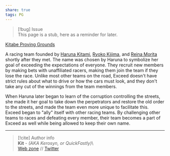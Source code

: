 ```yaml
---  
share: true  
tags: PG  
---  
```

> [!bug] Issue  
> This page is a stub, here as a reminder for later.  
  
[Kitabe Proving Grounds](../Places/Kitabe%20Proving%20Grounds)  
  
A racing team founded by [Haruna Kitami](../../Characters/PG/Haruna%20Kitami), [Ryoko Kijima](../../Characters/PG/Ryoko%20Kijima), and [Reina Morita](../../Characters/PG/Reina%20Morita) shortly after they met. The name was chosen by Haruna to symbolize her goal of exceeding the expectations of everyone. They recruit new members by making bets with unaffiliated racers, making them join the team if they lose the race. Unlike most other teams on the road, Exceed doesn't have strict rules about what to drive or how the cars must look, and they don't take any cut of the winnings from the team members.   
  
When Haruna later began to learn of the corruption controlling the streets, she made it her goal to take down the perpetrators and restore the old order to the streets, and made the team even more unique to facilitate this. Exceed began to "ally" itself with other racing teams. By challenging other teams to races and defeating every member, their team becomes a part of Exceed as well while being allowed to keep their own name.  
  
-----  
> [!cite] Author info  
> **Kit** - *(AKA Kerosyn, or QuickFastly)*\  
> [Web zone](https://kitabe.link) // [Twitter](https://twitter.com/Kerosyn_)